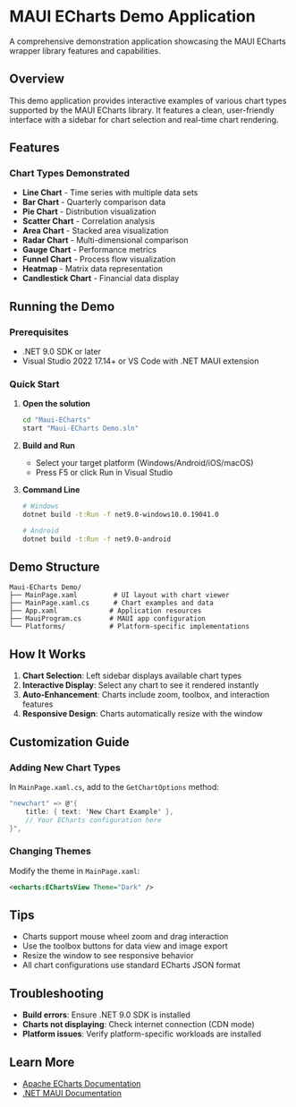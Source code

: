 # MAUI ECharts Demo Application

A comprehensive demonstration application showcasing the MAUI ECharts wrapper library features and capabilities.

## Overview

This demo application provides interactive examples of various chart types supported by the MAUI ECharts library. It features a clean, user-friendly interface with a sidebar for chart selection and real-time chart rendering.

## Features

### Chart Types Demonstrated
- **Line Chart** - Time series with multiple data sets
- **Bar Chart** - Quarterly comparison data
- **Pie Chart** - Distribution visualization
- **Scatter Chart** - Correlation analysis
- **Area Chart** - Stacked area visualization
- **Radar Chart** - Multi-dimensional comparison
- **Gauge Chart** - Performance metrics
- **Funnel Chart** - Process flow visualization
- **Heatmap** - Matrix data representation
- **Candlestick Chart** - Financial data display

## Running the Demo

### Prerequisites
- .NET 9.0 SDK or later
- Visual Studio 2022 17.14+ or VS Code with .NET MAUI extension

### Quick Start

1. **Open the solution**
   ```bash
   cd "Maui-ECharts"
   start "Maui-ECharts Demo.sln"
   ```

2. **Build and Run**
   - Select your target platform (Windows/Android/iOS/macOS)
   - Press F5 or click Run in Visual Studio

3. **Command Line**
   ```bash
   # Windows
   dotnet build -t:Run -f net9.0-windows10.0.19041.0

   # Android
   dotnet build -t:Run -f net9.0-android
   ```

## Demo Structure

```
Maui-ECharts Demo/
├── MainPage.xaml         # UI layout with chart viewer
├── MainPage.xaml.cs      # Chart examples and data
├── App.xaml             # Application resources
├── MauiProgram.cs       # MAUI app configuration
└── Platforms/           # Platform-specific implementations
```

## How It Works

1. **Chart Selection**: Left sidebar displays available chart types
2. **Interactive Display**: Select any chart to see it rendered instantly
3. **Auto-Enhancement**: Charts include zoom, toolbox, and interaction features
4. **Responsive Design**: Charts automatically resize with the window

## Customization Guide

### Adding New Chart Types

In `MainPage.xaml.cs`, add to the `GetChartOptions` method:

```csharp
"newchart" => @"{
    title: { text: 'New Chart Example' },
    // Your ECharts configuration here
}",
```

### Changing Themes

Modify the theme in `MainPage.xaml`:
```xml
<echarts:EChartsView Theme="Dark" />
```

## Tips

- Charts support mouse wheel zoom and drag interaction
- Use the toolbox buttons for data view and image export
- Resize the window to see responsive behavior
- All chart configurations use standard ECharts JSON format

## Troubleshooting

- **Build errors**: Ensure .NET 9.0 SDK is installed
- **Charts not displaying**: Check internet connection (CDN mode)
- **Platform issues**: Verify platform-specific workloads are installed

## Learn More

- [Apache ECharts Documentation](https://echarts.apache.org/en/option.html)
- [.NET MAUI Documentation](https://docs.microsoft.com/dotnet/maui/)
